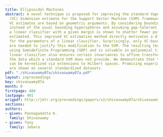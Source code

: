 ```yaml
---
title: Ellipsoidal Machines
abstract: A novel technique is proposed for improving the standard Vapnik-Chervonenkis
  (VC) dimension estimate for the Support Vector Machine (SVM) framework. The improved
  VC estimates are based on geometric arguments. By considering bounding ellipsoids
  instead of the usual bounding hyperspheres and assuming gap-tolerant classifiers,
  a linear classifier with a given margin is shown to shatter fewer points than previously
  estimated. This improved VC estimation method directly motivates a different estimator
  for the parameters of a linear classifier. Surprisingly, only VC-based arguments
  are needed to justify this modification to the SVM. The resulting technique is implemented
  using Semidefinite Programming (SDP) and is solvable in polynomial time. The new
  linear classifier also ensures certain invariances to affine transformations on
  the data which a standard SVM does not provide. We demonstrate that the technique
  can be kernelized via extensions to Hilbert spaces. Promising experimental results
  are shown on several standardized datasets.
pdf: "./shivaswamy07a/shivaswamy07a.pdf"
layout: inproceedings
key: shivaswamy07a
month: 0
firstpage: 484
lastpage: 491
origpdf: http://jmlr.org/proceedings/papers/v2/shivaswamy07a/shivaswamy07a.pdf
sections: 
authors:
- given: Pannagadatta K.
  family: Shivaswamy
- given: Tony
  family: Jebara
---
```

